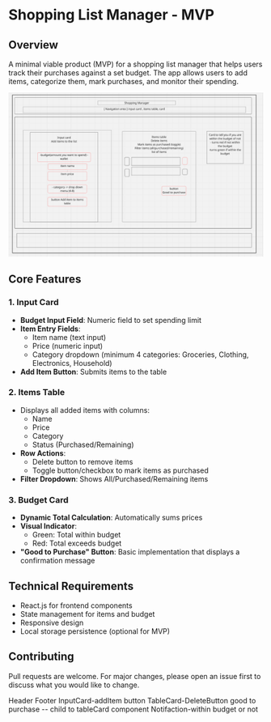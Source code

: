 # Shopping List Manager - MVP

## Overview

A minimal viable product (MVP) for a shopping list manager that helps users track their purchases against a set budget. The app allows users to add items, categorize them, mark purchases, and monitor their spending.

![alt text](image.png)

## Core Features

### 1. Input Card

- **Budget Input Field**: Numeric field to set spending limit
- **Item Entry Fields**:
  - Item name (text input)
  - Price (numeric input)
  - Category dropdown (minimum 4 categories: Groceries, Clothing, Electronics, Household)
- **Add Item Button**: Submits items to the table

### 2. Items Table

- Displays all added items with columns:
  - Name
  - Price
  - Category
  - Status (Purchased/Remaining)
- **Row Actions**:
  - Delete button to remove items
  - Toggle button/checkbox to mark items as purchased
- **Filter Dropdown**: Shows All/Purchased/Remaining items

### 3. Budget Card

- **Dynamic Total Calculation**: Automatically sums prices
- **Visual Indicator**:
  - Green: Total within budget
  - Red: Total exceeds budget
- **"Good to Purchase" Button**: Basic implementation that displays a confirmation message

## Technical Requirements

- React.js for frontend components
- State management for items and budget
- Responsive design
- Local storage persistence (optional for MVP)

## Contributing

Pull requests are welcome. For major changes, please open an issue first to discuss what you would like to change.

Header
Footer
InputCard-addItem button
TableCard-DeleteButton
good to purchase -- child to tableCard component
Notifaction-within budget or not
